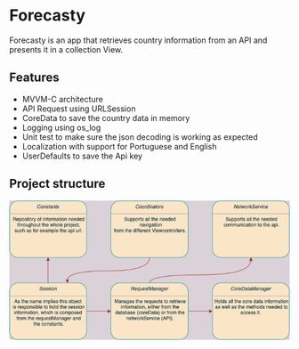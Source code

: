 # Forecasty
Forecasty is an app that retrieves country information from an API and presents it in a collection View.

## Features

- MVVM-C architecture
- API Request using URLSession
- CoreData to save the country data in memory
- Logging using os_log
- Unit test to make sure the json decoding is working as expected
- Localization with support for Portuguese and English
- UserDefaults to save the Api key

## Project structure

![alt text](Project_Structure.png)
